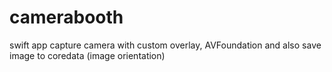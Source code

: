# camerabooth
swift app capture camera with custom overlay, AVFoundation and also save image to coredata (image orientation)

